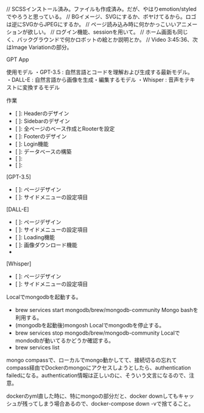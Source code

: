 // SCSSインストール済み。ファイルも作成済み。だが、やはりemotion/styledでやろうと思っている。
// BGイメージ、SVGにするか、ボヤけてるから。ロゴは逆にSVGからJPEGにするか。
// ページ読み込み時に何かかっこいいアニメーションが欲しい。
// ログイン機能、sessionを用いて。
// ホーム画面も同じく、バックグラウンドで何かロボットの絵とか説明とか。
// Video 3:45:36、次はImage Variationの部分。

GPT App

使用モデル
	・GPT-3.5 : 自然言語とコードを理解および生成する最新モデル。
	・DALL-E : 自然言語から画像を生成・編集するモデル
	・Whisper : 音声をテキストに変換するモデル
	<!-- ・Embeddings : 埋め込み (ベクトル表現) を生成するモデル -->
	<!-- ・Codex : コードを理解および生成するモデル -->
	<!-- ・Moderation : センシティブおよび 安全でない文章を検出するモデル -->


作業
- [ ]: Headerのデザイン
- [ ]: Sidebarのデザイン
- [ ]: 全ページのベース作成とRooterを設定
- [ ]: Footerのデザイン
- [ ]: Login機能
- [ ]: データベースの構築
- [ ]:
- [ ]:


[GPT-3.5]
- [ ]: ページデザイン
- [ ]: サイドメニューの設定項目


[DALL-E]
- [ ]: ページデザイン
- [ ]: サイドメニューの設定項目
- [ ]: Loading機能
- [ ]: 画像ダウンロード機能
- 


[Whisper]
- [ ]: ページデザイン
- [ ]: サイドメニューの設定項目




Localでmongodbを起動する。
 - brew services start mongodb/brew/mongodb-community
Mongo bashを利用する。
 - (mongodbを起動後)mongosh
Localでmongodbを停止する。
 - brew services stop mongodb/brew/mongodb-community
Localでmondodbが動いてるかどうか確認する。
 - brew services list

mongo compassで、ローカルでmongo動かしてて、接続切るの忘れてcompass経由でDockerのmongoにアクセスしようとしたら、authentication failedになる。authentication情報は正しいのに、そういう文言になるので、注意。

dockerのyml直した時に、特にmongoの部分だと、docker downしてもキャッシュが残ってしまう場合あるので、docker-compose down -vで捨てること。